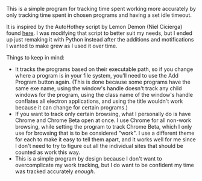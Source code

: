 This is a simple program for tracking time spent working more accurately by only tracking time spent in chosen programs and having a set idle timeout.

It is inspired by the AutoHothey script by Lemon Demon (Niel Cicierga) found [here](https://neilblr.com/post/58757345346). I was modifying that script to better suit my needs, but I ended up just remaking it with Python instead after the additions and motifications I wanted to make grew as I used it over time.

Things to keep in mind:
- It tracks the programs based on their executable path, so if you change where a program is in your file system, you'll need to use the Add Program button again. (This is done because some programs have the same exe name, using the window's handle doesn't track any child windows for the program, using the class name of the window's handle conflates all electron applications, and using the title wouldn't work because it can change for certain programs.)
- If you want to track only certain browsing, what I personally do is have Chrome and Chrome Beta open at once. I use Chrome for all non-work browsing, while setting the program to track Chrome Beta, which I only use for browsing that is to be considered "work". I use a different theme for each to make it easy to tell them apart, and it works well for me since I don't need to try to figure out all the individual sites that should be counted as work this way.
- This is a simple program by design because I don't want to overcomplicate my work tracking, but I do want to be confident my time was tracked accurately *enough*.

